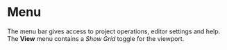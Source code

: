 # Menu

The menu bar gives access to project operations, editor settings and help.
The **View** menu contains a *Show Grid* toggle for the viewport.
